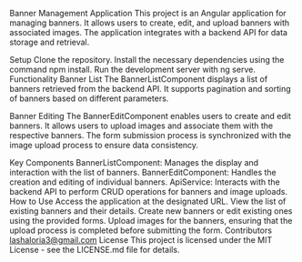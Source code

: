 Banner Management Application
This project is an Angular application for managing banners. It allows users to create, edit, and upload banners with associated images. The application integrates with a backend API for data storage and retrieval.

Setup
Clone the repository.
Install the necessary dependencies using the command npm install.
Run the development server with ng serve.
Functionality
Banner List
The BannerListComponent displays a list of banners retrieved from the backend API. It supports pagination and sorting of banners based on different parameters.

Banner Editing
The BannerEditComponent enables users to create and edit banners. It allows users to upload images and associate them with the respective banners. The form submission process is synchronized with the image upload process to ensure data consistency.

Key Components
BannerListComponent: Manages the display and interaction with the list of banners.
BannerEditComponent: Handles the creation and editing of individual banners.
ApiService: Interacts with the backend API to perform CRUD operations for banners and image uploads.
How to Use
Access the application at the designated URL.
View the list of existing banners and their details.
Create new banners or edit existing ones using the provided forms.
Upload images for the banners, ensuring that the upload process is completed before submitting the form.
Contributors
lashaloria3@gmail.com
License
This project is licensed under the MIT License - see the LICENSE.md file for details.
